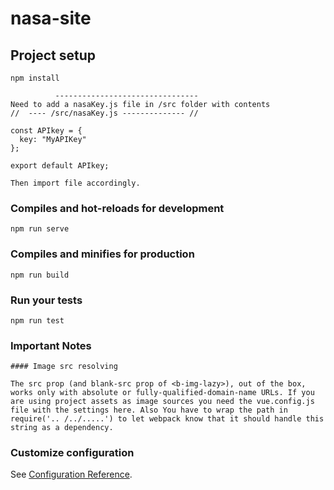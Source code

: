 # nasa-site

## Project setup
```
npm install

          --------------------------------
Need to add a nasaKey.js file in /src folder with contents 
//  ---- /src/nasaKey.js -------------- //

const APIkey = {
  key: "MyAPIKey"
};

export default APIkey;

Then import file accordingly.
```

### Compiles and hot-reloads for development
```
npm run serve
```

### Compiles and minifies for production
```
npm run build
```

### Run your tests
```
npm run test
```


### Important Notes
```
#### Image src resolving

The src prop (and blank-src prop of <b-img-lazy>), out of the box, works only with absolute or fully-qualified-domain-name URLs. If you are using project assets as image sources you need the vue.config.js file with the settings here. Also You have to wrap the path in require('.. /../.....') to let webpack know that it should handle this string as a dependency.
```

### Customize configuration
See [Configuration Reference](https://cli.vuejs.org/config/).


